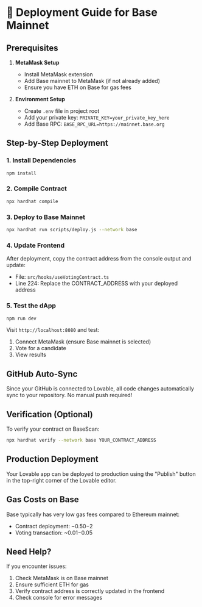 # 🚀 Deployment Guide for Base Mainnet

## Prerequisites

1. **MetaMask Setup**
   - Install MetaMask extension
   - Add Base mainnet to MetaMask (if not already added)
   - Ensure you have ETH on Base for gas fees

2. **Environment Setup**
   - Create `.env` file in project root
   - Add your private key: `PRIVATE_KEY=your_private_key_here`
   - Add Base RPC: `BASE_RPC_URL=https://mainnet.base.org`

## Step-by-Step Deployment

### 1. Install Dependencies
```bash
npm install
```

### 2. Compile Contract
```bash
npx hardhat compile
```

### 3. Deploy to Base Mainnet
```bash
npx hardhat run scripts/deploy.js --network base
```

### 4. Update Frontend
After deployment, copy the contract address from the console output and update:
- File: `src/hooks/useVotingContract.ts`
- Line 224: Replace the CONTRACT_ADDRESS with your deployed address

### 5. Test the dApp
```bash
npm run dev
```

Visit `http://localhost:8080` and test:
1. Connect MetaMask (ensure Base mainnet is selected)
2. Vote for a candidate
3. View results

## GitHub Auto-Sync

Since your GitHub is connected to Lovable, all code changes automatically sync to your repository. No manual push required!

## Verification (Optional)

To verify your contract on BaseScan:
```bash
npx hardhat verify --network base YOUR_CONTRACT_ADDRESS
```

## Production Deployment

Your Lovable app can be deployed to production using the "Publish" button in the top-right corner of the Lovable editor.

## Gas Costs on Base

Base typically has very low gas fees compared to Ethereum mainnet:
- Contract deployment: ~$0.50-$2
- Voting transaction: ~$0.01-$0.05

## Need Help?

If you encounter issues:
1. Check MetaMask is on Base mainnet
2. Ensure sufficient ETH for gas
3. Verify contract address is correctly updated in the frontend
4. Check console for error messages